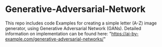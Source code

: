 # Generative-Adversarial-Network

This repo includes code Examples for creating a simple letter (A-Z) image generator, using Generative Adversarial Network (GANs).
Detailed information on implementation can be found here: "https://ai-by-example.com/generative-adversarial-networks/"
